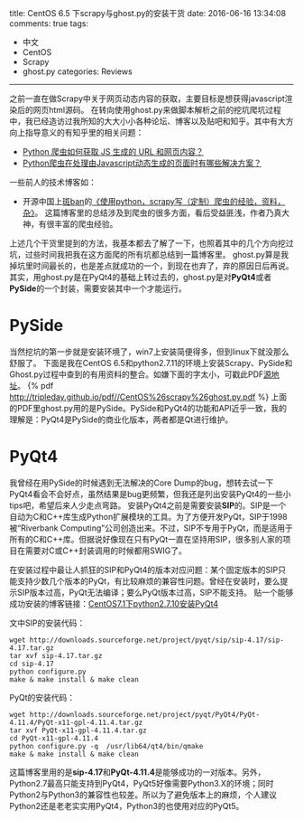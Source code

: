 title: CentOS 6.5 下scrapy与ghost.py的安装干货
date: 2016-06-16 13:34:08
comments: true
tags: 
 - 中文
 - CentOS
 - Scrapy
 - ghost.py
categories: Reviews
---
之前一直在做Scrapy中关于网页动态内容的获取，主要目标是想获得javascript渲染后的网页html源码。
在转向使用ghost.py来做脚本解析之前的挖坑爬坑过程中，我已经造访过我所知的大大小小各种论坛、博客以及贴吧和知乎。其中有大方向上指导意义的有知乎里的相关问题：
* [Python 爬虫如何获取 JS 生成的 URL 和网页内容？](https://www.zhihu.com/question/21471960)
* [Python爬虫在处理由Javascript动态生成的页面时有哪些解决方案？](https://www.zhihu.com/question/36450326)

一些前人的技术博客如：
* 开源中国上[斑ban](http://my.oschina.net/u/1024140?ft=blog)的[《使用python，scrapy写（定制）爬虫的经验，资料，杂》](http://my.oschina.net/u/1024140/blog/188154)。
这篇博客里的总结涉及到爬虫的很多方面，看后受益匪浅，作者乃真大神，有很丰富的爬虫经验。

上述几个干货里提到的方法，我基本都去了解了一下，也照着其中的几个方向挖过坑，过些时间我把我在这方面爬的所有坑都总结到一篇博客里。
ghost.py算是我掉坑里时间最长的，也是差点就成功的一个，到现在也弃了，弃的原因日后再说。其实，用ghost.py是在PyQt4的基础上转过去的，ghost.py是对**PyQt4**或者**PySide**的一个封装，需要安装其中一个才能运行。

# PySide
当然挖坑的第一步就是安装环境了，win7上安装简便得多，但到linux下就没那么舒服了。
下面是我在CentOS 6.5和python2.7.11的环境上安装Scrapy、PySide和Ghost.py过程中查到的有用资料的整合。如嫌下面的字太小，可戳此PDF[源地址](http://tripleday.github.io/pdf//CentOS%26scrapy%26ghost.py.pdf)。
{% pdf http://tripleday.github.io/pdf//CentOS%26scrapy%26ghost.py.pdf %}
上面的PDF里ghost.py用的是PySide。PySide和PyQt4的功能和API近乎一致，我的理解是：PyQt4是PySide的商业化版本，两者都是Qt进行维护。

# PyQt4
我曾经在用PySide的时候遇到无法解决的Core Dump的bug，想转去试一下PyQt4看会不会好点，虽然结果是bug更频繁，但我还是列出安装PyQt4的一些小tips吧，希望后来人少走点弯路。
安装PyQt4之前是需要安装**SIP**的。SIP是一个自动为C和C++库生成Python扩展模块的工具。为了方便开发PyQt，SIP于1998被“Riverbank Computing”公司创造出来。不过，SIP不专用于PyQt，而是适用于所有的C和C++库。但据说好像现在只有PyQt一直在坚持用SIP，很多别人家的项目在需要对C或C++封装调用的时候都用SWIG了。

在安装过程中最让人抓狂的SIP和PyQt4的版本对应问题：某个固定版本的SIP只能支持少数几个版本的PyQt，有比较麻烦的兼容性问题。曾经在安装时，要么提示SIP版本过高，PyQt无法编译；要么PyQt版本过高，SIP不能支持。
贴一个能够成功安装的博客链接：[CentOS7.1下python2.7.10安装PyQt4](http://blog.csdn.net/dgatiger/article/details/50331361)

文中SIP的安装代码：
```
wget http://downloads.sourceforge.net/project/pyqt/sip/sip-4.17/sip-4.17.tar.gz
tar xvf sip-4.17.tar.gz
cd sip-4.17
python configure.py
make & make install & make clean
```
PyQt的安装代码：
```
wget http://downloads.sourceforge.net/project/pyqt/PyQt4/PyQt-4.11.4/PyQt-x11-gpl-4.11.4.tar.gz
tar xvf PyQt-x11-gpl-4.11.4.tar.gz
cd PyQt-x11-gpl-4.11.4
python configure.py -q  /usr/lib64/qt4/bin/qmake
make & make install & make clean
```
这篇博客里用的是**sip-4.17**和**PyQt-4.11.4**是能够成功的一对版本。另外，Python2.7最高只能支持到PyQt4，PyQt5好像需要Python3.X的环境；同时Python2与Python3的兼容性也较差。所以为了避免版本上的麻烦，个人建议Python2还是老老实实用PyQt4，Python3的也使用对应的PyQt5。
